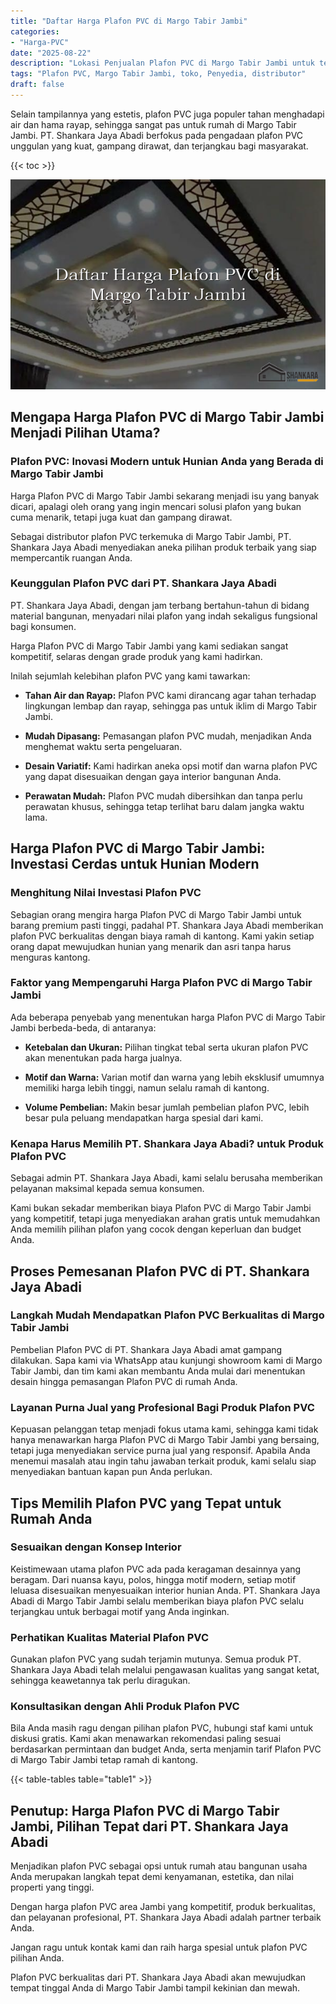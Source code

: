 ```yaml
---
title: "Daftar Harga Plafon PVC di Margo Tabir Jambi"
categories: 
- "Harga-PVC"
date: "2025-08-22"
description: "Lokasi Penjualan Plafon PVC di Margo Tabir Jambi untuk tempat tinggal, office, dan toko. Panel berkualitas, pilihan motif, variasi warna menarik, beserta layanan penempatan dikerjakan oleh tim berpengalaman serta kepastian resmi!|Layanan penjualan Plafon PVC di Margo Tabir Jambi bagi keperluan rumah, office, maupun ritel, beserta material berkualitas dan instalasi oleh teknisi profesional dan jaminan resmi.|Alternatif Plafon PVC di Margo Tabir Jambi yang andal untuk hunian, office, serta gerai, bersama produk terbaik dan penempatan oleh tenaga ahli profesional serta kepastian resmi.|Distribusi Plafon PVC di Margo Tabir Jambi bagi rumah, perkantoran, dan gerai, dengan produk berkualitas dan penempatan oleh tim profesional, dilengkapi dengan kepastian resmi.}"
tags: "Plafon PVC, Margo Tabir Jambi, toko, Penyedia, distributor"
draft: false
---
```


Selain tampilannya yang estetis, plafon PVC juga populer tahan menghadapi air dan hama rayap, sehingga sangat pas untuk rumah di Margo Tabir Jambi. PT. Shankara Jaya Abadi berfokus pada pengadaan plafon PVC unggulan yang kuat, gampang dirawat, dan terjangkau bagi masyarakat.

{{< toc >}}

![Daftar Harga Plafon PVC di Margo Tabir Jambi](/images/Harga-PVC/Daftar-Harga-Plafon-PVC-di-Margo-Tabir-Jambi.png)


## Mengapa Harga Plafon PVC di Margo Tabir Jambi Menjadi Pilihan Utama?

### Plafon PVC: Inovasi Modern untuk Hunian Anda yang Berada di Margo Tabir Jambi

Harga Plafon PVC di Margo Tabir Jambi sekarang menjadi isu yang banyak dicari, apalagi oleh orang yang ingin mencari solusi plafon yang bukan cuma menarik, tetapi juga kuat dan gampang dirawat.

Sebagai distributor plafon PVC terkemuka di Margo Tabir Jambi, PT. Shankara Jaya Abadi menyediakan aneka pilihan produk terbaik yang siap mempercantik ruangan Anda.

### Keunggulan Plafon PVC dari PT. Shankara Jaya Abadi

PT. Shankara Jaya Abadi, dengan jam terbang bertahun-tahun di bidang material bangunan, menyadari nilai plafon yang indah sekaligus fungsional bagi konsumen.

Harga Plafon PVC di Margo Tabir Jambi yang kami sediakan sangat kompetitif, selaras dengan grade produk yang kami hadirkan.

Inilah sejumlah kelebihan plafon PVC yang kami tawarkan:

- **Tahan Air dan Rayap:** Plafon PVC kami dirancang agar tahan terhadap lingkungan lembap dan rayap, sehingga pas untuk iklim di Margo Tabir Jambi.

- **Mudah Dipasang:** Pemasangan plafon PVC mudah, menjadikan Anda menghemat waktu serta pengeluaran.

- **Desain Variatif:** Kami hadirkan aneka opsi motif dan warna plafon PVC yang dapat disesuaikan dengan gaya interior bangunan Anda.

- **Perawatan Mudah:** Plafon PVC mudah dibersihkan dan tanpa perlu perawatan khusus, sehingga tetap terlihat baru dalam jangka waktu lama.

## Harga Plafon PVC di Margo Tabir Jambi: Investasi Cerdas untuk Hunian Modern

### Menghitung Nilai Investasi Plafon PVC

Sebagian orang mengira harga Plafon PVC di Margo Tabir Jambi untuk barang premium pasti tinggi, padahal PT. Shankara Jaya Abadi memberikan plafon PVC berkualitas dengan biaya ramah di kantong. Kami yakin setiap orang dapat mewujudkan hunian yang menarik dan asri tanpa harus menguras kantong.

### Faktor yang Mempengaruhi Harga Plafon PVC di Margo Tabir Jambi

Ada beberapa penyebab yang menentukan harga Plafon PVC di Margo Tabir Jambi berbeda-beda, di antaranya:

- **Ketebalan dan Ukuran:** Pilihan tingkat tebal serta ukuran plafon PVC akan menentukan pada harga jualnya.

- **Motif dan Warna:** Varian motif dan warna yang lebih eksklusif umumnya memiliki harga lebih tinggi, namun selalu ramah di kantong.

- **Volume Pembelian:** Makin besar jumlah pembelian plafon PVC, lebih besar pula peluang mendapatkan harga spesial dari kami.

### Kenapa Harus Memilih PT. Shankara Jaya Abadi? untuk Produk Plafon PVC

Sebagai admin PT. Shankara Jaya Abadi, kami selalu berusaha memberikan pelayanan maksimal kepada semua konsumen.

Kami bukan sekadar memberikan biaya Plafon PVC di Margo Tabir Jambi yang kompetitif, tetapi juga menyediakan arahan gratis untuk memudahkan Anda memilih pilihan plafon yang cocok dengan keperluan dan budget Anda.

## Proses Pemesanan Plafon PVC di PT. Shankara Jaya Abadi

### Langkah Mudah Mendapatkan Plafon PVC Berkualitas di Margo Tabir Jambi

Pembelian Plafon PVC di PT. Shankara Jaya Abadi amat gampang dilakukan. Sapa kami via WhatsApp atau kunjungi showroom kami di Margo Tabir Jambi, dan tim kami akan membantu Anda mulai dari menentukan desain hingga pemasangan Plafon PVC di rumah Anda.

### Layanan Purna Jual yang Profesional Bagi Produk Plafon PVC

Kepuasan pelanggan tetap menjadi fokus utama kami, sehingga kami tidak hanya menawarkan harga Plafon PVC di Margo Tabir Jambi yang bersaing, tetapi juga menyediakan service purna jual yang responsif. Apabila Anda menemui masalah atau ingin tahu jawaban terkait produk, kami selalu siap menyediakan bantuan kapan pun Anda perlukan.

## Tips Memilih Plafon PVC yang Tepat untuk Rumah Anda

### Sesuaikan dengan Konsep Interior

Keistimewaan utama plafon PVC ada pada keragaman desainnya yang beragam. Dari nuansa kayu, polos, hingga motif modern, setiap motif leluasa disesuaikan menyesuaikan interior hunian Anda. PT. Shankara Jaya Abadi di Margo Tabir Jambi selalu memberikan biaya plafon PVC selalu terjangkau untuk berbagai motif yang Anda inginkan.

### Perhatikan Kualitas Material Plafon PVC

Gunakan plafon PVC yang sudah terjamin mutunya. Semua produk PT. Shankara Jaya Abadi telah melalui pengawasan kualitas yang sangat ketat, sehingga keawetannya tak perlu diragukan.

### Konsultasikan dengan Ahli Produk Plafon PVC

Bila Anda masih ragu dengan pilihan plafon PVC, hubungi staf kami untuk diskusi gratis. Kami akan menawarkan rekomendasi paling sesuai berdasarkan permintaan dan budget Anda, serta menjamin tarif Plafon PVC di Margo Tabir Jambi tetap ramah di kantong.

{{< table-tables table="table1" >}}

## Penutup: Harga Plafon PVC di Margo Tabir Jambi, Pilihan Tepat dari PT. Shankara Jaya Abadi

Menjadikan plafon PVC sebagai opsi untuk rumah atau bangunan usaha Anda merupakan langkah tepat demi kenyamanan, estetika, dan nilai properti yang tinggi.

Dengan harga plafon PVC area Jambi yang kompetitif, produk berkualitas, dan pelayanan profesional, PT. Shankara Jaya Abadi adalah partner terbaik Anda.

Jangan ragu untuk kontak kami dan raih harga spesial untuk plafon PVC pilihan Anda.

Plafon PVC berkualitas dari PT. Shankara Jaya Abadi akan mewujudkan tempat tinggal Anda di Margo Tabir Jambi tampil kekinian dan mewah.